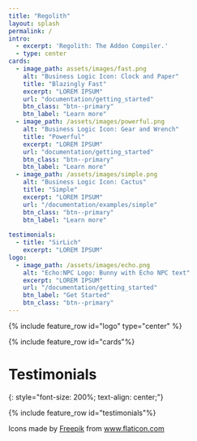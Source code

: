 ```yaml
---
title: "Regolith"
layout: splash
permalink: /
intro: 
  - excerpt: 'Regolith: The Addon Compiler.'
  - type: center
cards:
  - image_path: assets/images/fast.png
    alt: "Business Logic Icon: Clock and Paper"
    title: "Blazingly Fast"
    excerpt: "LOREM IPSUM"
    url: "documentation/getting_started"
    btn_class: "btn--primary"
    btn_label: "Learn more"
  - image_path: /assets/images/powerful.png
    alt: "Business Logic Icon: Gear and Wrench"
    title: "Powerful"
    excerpt: "LOREM IPSUM"
    url: "documentation/getting_started"
    btn_class: "btn--primary"
    btn_label: "Learn more"
  - image_path: /assets/images/simple.png
    alt: "Business Logic Icon: Cactus"
    title: "Simple"
    excerpt: "LOREM IPSUM"
    url: "/documentation/examples/simple"
    btn_class: "btn--primary"
    btn_label: "Learn more"
    
testimonials:
  - title: "SirLich"
    excerpt: "LOREM IPSUM"
logo:
  - image_path: /assets/images/echo.png
    alt: "Echo:NPC Logo: Bunny with Echo NPC text"
    excerpt: "LOREM IPSUM"
    url: "/documentation/getting_started"
    btn_label: "Get Started"
    btn_class: "btn--primary"
---
```


{% include feature_row id="logo" type="center" %}

{% include feature_row id="cards"%}

<!-- # Built with Regolith
{: style="font-size: 200%; text-align: center;"}

{% include feature_row id="marketplace_maps"%} -->

# Testimonials
{: style="font-size: 200%; text-align: center;"}

{% include feature_row id="testimonials"%}

<!-- {% include video id="QpN7Wva5r20" provider="youtube" %} -->

<div>Icons made by <a href="https://www.flaticon.com/authors/freepik" title="Freepik">Freepik</a> from <a href="https://www.flaticon.com/" title="Flaticon">www.flaticon.com</a></div>